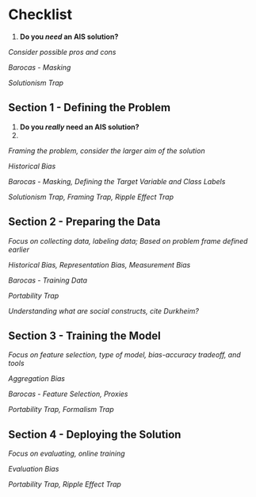 # Checklist

1. **Do you *need* an AIS solution?**

*Consider possible pros and cons*

*Barocas - Masking*

*Solutionism Trap*

## Section 1 - Defining the Problem

1. **Do you *really* need an AIS solution?**
2.

*Framing the problem, consider the larger aim of the solution* 

*Historical Bias*

*Barocas - Masking, Defining the Target Variable and Class Labels*

*Solutionism Trap, Framing Trap, Ripple Effect Trap*

## Section 2 - Preparing the Data

*Focus on collecting data, labeling data; Based on problem frame defined earlier*

*Historical Bias, Representation Bias, Measurement Bias*

*Barocas - Training Data*

*Portability Trap*

*Understanding what are social constructs, cite Durkheim?*

## Section 3 - Training the Model

*Focus on feature selection, type of model, bias-accuracy tradeoff, and tools*

*Aggregation Bias*

*Barocas - Feature Selection, Proxies*

*Portability Trap, Formalism Trap*

## Section 4 - Deploying the Solution

*Focus on evaluating, online training*

*Evaluation Bias*

*Portability Trap, Ripple Effect Trap*
